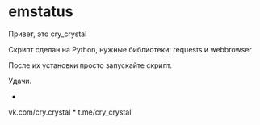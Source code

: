 # emstatus
Привет, это cry_crystal

Скрипт сделан на Python, нужные библиотеки: requests и webbrowser

После их установки просто запускайте скрипт.

Удачи.

*
vk.com/cry.crystal
*
t.me/cry_crystal
